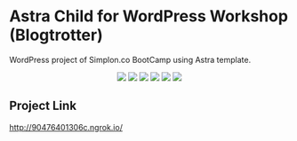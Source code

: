 # Astra Child for WordPress Workshop (Blogtrotter)

WordPress project of Simplon.co BootCamp using Astra template.

<p align="center">
    <img src="https://img.shields.io/github/repo-size/Puthpiseth/astra-child-simplon" />
    <img src="https://img.shields.io/github/issues/Puthpiseth/astra-child-simplon" />
    <img src="https://img.shields.io/github/last-commit/Puthpiseth/astra-child-simplon" />
    <img src="https://img.shields.io/badge/License-MIT-yellow.svg" />
    <img src="https://img.shields.io/badge/WordPress-blue" />
    <img src="https://img.shields.io/badge/PHP-blue" />


## Project Link

http://90476401306c.ngrok.io/
